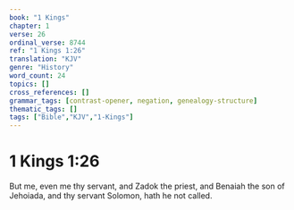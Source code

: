 ```yaml
---
book: "1 Kings"
chapter: 1
verse: 26
ordinal_verse: 8744
ref: "1 Kings 1:26"
translation: "KJV"
genre: "History"
word_count: 24
topics: []
cross_references: []
grammar_tags: [contrast-opener, negation, genealogy-structure]
thematic_tags: []
tags: ["Bible","KJV","1-Kings"]
---
```


# 1 Kings 1:26

But me, even me thy servant, and Zadok the priest, and Benaiah the son of Jehoiada, and thy servant Solomon, hath he not called.
